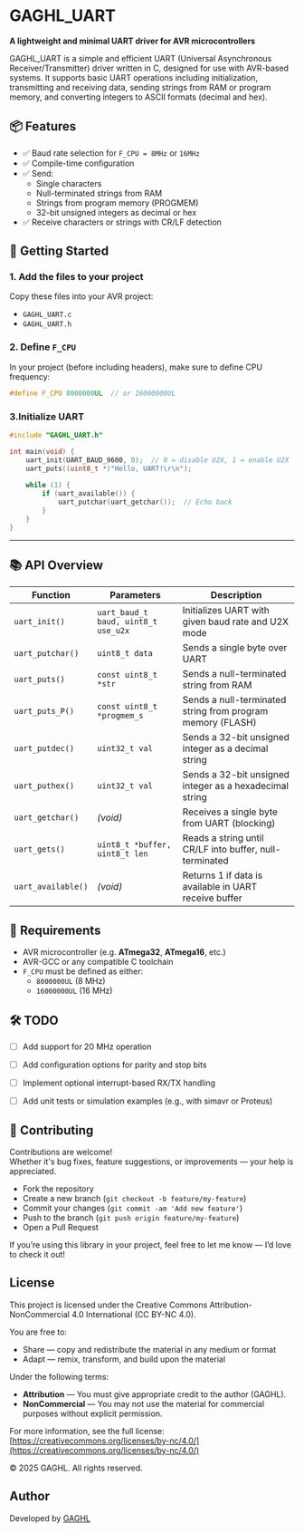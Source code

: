 # GAGHL_UART

**A lightweight and minimal UART driver for AVR microcontrollers**

GAGHL_UART is a simple and efficient UART (Universal Asynchronous Receiver/Transmitter) driver written in C, designed for use with AVR-based systems. It supports basic UART operations including initialization, transmitting and receiving data, sending strings from RAM or program memory, and converting integers to ASCII formats (decimal and hex).



## 📦 Features

- ✅ Baud rate selection for `F_CPU = 8MHz` or `16MHz`
- ✅ Compile-time configuration
- ✅ Send:
  - Single characters
  - Null-terminated strings from RAM
  - Strings from program memory (PROGMEM)
  - 32-bit unsigned integers as decimal or hex
- ✅ Receive characters or strings with CR/LF detection



## 🚀 Getting Started

### 1. Add the files to your project

Copy these files into your AVR project:

- `GAGHL_UART.c`
- `GAGHL_UART.h`

### 2. Define `F_CPU`

In your project (before including headers), make sure to define CPU frequency:

```c
#define F_CPU 8000000UL  // or 16000000UL
```
### 3.Initialize UART
```c
#include "GAGHL_UART.h"

int main(void) {
    uart_init(UART_BAUD_9600, 0);  // 0 = disable U2X, 1 = enable U2X
    uart_puts((uint8_t *)"Hello, UART!\r\n");
    
    while (1) {
        if (uart_available()) {
            uart_putchar(uart_getchar());  // Echo back
        }
    }
}
```
---
## 📚 API Overview

| Function             | Parameters                     | Description                                                  |
|----------------------|--------------------------------|--------------------------------------------------------------|
| `uart_init()`        | `uart_baud_t baud, uint8_t use_u2x` | Initializes UART with given baud rate and U2X mode          |
| `uart_putchar()`     | `uint8_t data`                 | Sends a single byte over UART                                |
| `uart_puts()`        | `const uint8_t *str`           | Sends a null-terminated string from RAM                      |
| `uart_puts_P()`      | `const uint8_t *progmem_s`     | Sends a null-terminated string from program memory (FLASH)   |
| `uart_putdec()`      | `uint32_t val`                 | Sends a 32-bit unsigned integer as a decimal string          |
| `uart_puthex()`      | `uint32_t val`                 | Sends a 32-bit unsigned integer as a hexadecimal string      |
| `uart_getchar()`     | *(void)*                       | Receives a single byte from UART (blocking)                  |
| `uart_gets()`        | `uint8_t *buffer, uint8_t len` | Reads a string until CR/LF into buffer, null-terminated      |
| `uart_available()`   | *(void)*                       | Returns 1 if data is available in UART receive buffer        |
## 🔧 Requirements

- AVR microcontroller (e.g. **ATmega32**, **ATmega16**, etc.)
- AVR-GCC or any compatible C toolchain
- `F_CPU` must be defined as either:
  - `8000000UL` (8 MHz)
  - `16000000UL` (16 MHz)



## 🛠️ TODO

- [ ] Add support for 20 MHz operation
- [ ] Add configuration options for parity and stop bits
- [ ] Implement optional interrupt-based RX/TX handling
- [ ] Add unit tests or simulation examples (e.g., with simavr or Proteus)



## 🤝 Contributing

Contributions are welcome!  
Whether it's bug fixes, feature suggestions, or improvements — your help is appreciated.

- Fork the repository
- Create a new branch (`git checkout -b feature/my-feature`)
- Commit your changes (`git commit -am 'Add new feature'`)
- Push to the branch (`git push origin feature/my-feature`)
- Open a Pull Request

If you’re using this library in your project, feel free to let me know — I’d love to check it out!


## License

This project is licensed under the Creative Commons Attribution-NonCommercial 4.0 International (CC BY-NC 4.0).

You are free to:
- Share — copy and redistribute the material in any medium or format
- Adapt — remix, transform, and build upon the material

Under the following terms:
- **Attribution** — You must give appropriate credit to the author (GAGHL).
- **NonCommercial** — You may not use the material for commercial purposes without explicit permission.

For more information, see the full license: [https://creativecommons.org/licenses/by-nc/4.0/](https://creativecommons.org/licenses/by-nc/4.0/)

© 2025 GAGHL. All rights reserved.

## Author

Developed by [GAGHL](https://github.com/GAGHL)
